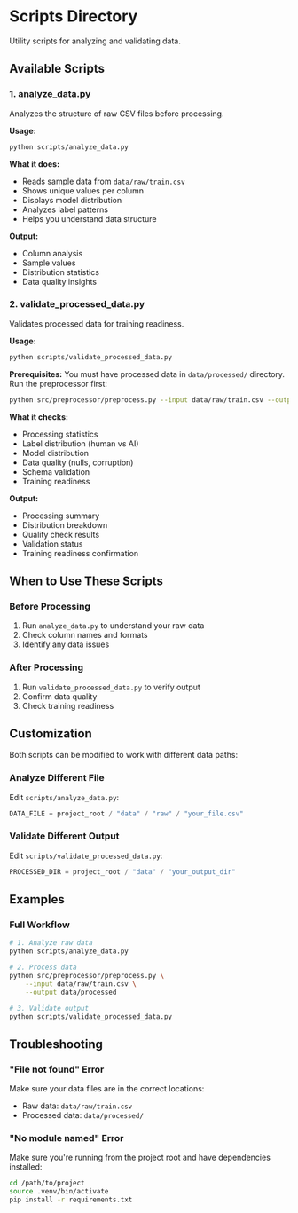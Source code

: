 # Scripts Directory

Utility scripts for analyzing and validating data.

## Available Scripts

### 1. analyze_data.py

Analyzes the structure of raw CSV files before processing.

**Usage:**
```bash
python scripts/analyze_data.py
```

**What it does:**
- Reads sample data from `data/raw/train.csv`
- Shows unique values per column
- Displays model distribution
- Analyzes label patterns
- Helps you understand data structure

**Output:**
- Column analysis
- Sample values
- Distribution statistics
- Data quality insights

### 2. validate_processed_data.py

Validates processed data for training readiness.

**Usage:**
```bash
python scripts/validate_processed_data.py
```

**Prerequisites:**
You must have processed data in `data/processed/` directory. Run the preprocessor first:
```bash
python src/preprocessor/preprocess.py --input data/raw/train.csv --output data/processed
```

**What it checks:**
- Processing statistics
- Label distribution (human vs AI)
- Model distribution
- Data quality (nulls, corruption)
- Schema validation
- Training readiness

**Output:**
- Processing summary
- Distribution breakdown
- Quality check results
- Validation status
- Training readiness confirmation

## When to Use These Scripts

### Before Processing
1. Run `analyze_data.py` to understand your raw data
2. Check column names and formats
3. Identify any data issues

### After Processing
1. Run `validate_processed_data.py` to verify output
2. Confirm data quality
3. Check training readiness

## Customization

Both scripts can be modified to work with different data paths:

### Analyze Different File
Edit `scripts/analyze_data.py`:
```python
DATA_FILE = project_root / "data" / "raw" / "your_file.csv"
```

### Validate Different Output
Edit `scripts/validate_processed_data.py`:
```python
PROCESSED_DIR = project_root / "data" / "your_output_dir"
```

## Examples

### Full Workflow
```bash
# 1. Analyze raw data
python scripts/analyze_data.py

# 2. Process data
python src/preprocessor/preprocess.py \
    --input data/raw/train.csv \
    --output data/processed

# 3. Validate output
python scripts/validate_processed_data.py
```

## Troubleshooting

### "File not found" Error
Make sure your data files are in the correct locations:
- Raw data: `data/raw/train.csv`
- Processed data: `data/processed/`

### "No module named" Error
Make sure you're running from the project root and have dependencies installed:
```bash
cd /path/to/project
source .venv/bin/activate
pip install -r requirements.txt
```
